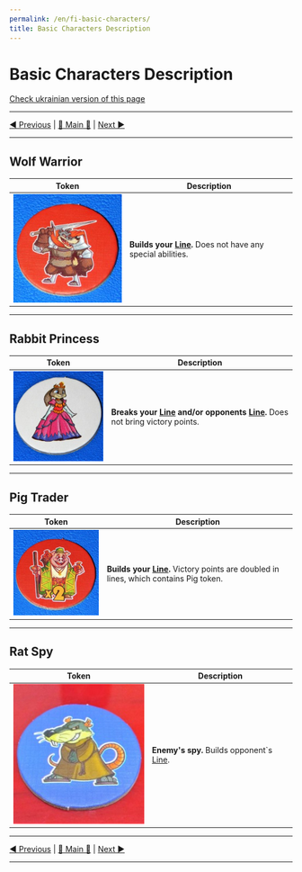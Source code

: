 ```yaml
---
permalink: /en/fi-basic-characters/
title: Basic Characters Description
---
```


# Basic Characters Description

[Check ukrainian version of this page](../ua/BasicCharactersDescription.md)

***

[◄ Previous](GameEndAndScoring.md) | [🚪 Main 🚪](IndexPage.md) | [Next ►](MercenaryCharactersDescription.md)

***

## Wolf Warrior

|Token|Description|
|-|-|
|![wolf]|**Builds your [Line][line].** Does not have any special abilities.|

***

## Rabbit Princess

|Token|Description|
|-|-|
|![rabbit]|**Breaks your [Line][line] and/or opponents [Line][line].** Does not bring victory points.|

***

## Pig Trader

|Token|Description|
|-|-|
|![pig]|**Builds your [Line][line].** Victory points are doubled in lines, which contains Pig token.|

***

## Rat Spy

|Token|Description|
|-|-|
|![rat]|**Enemy's spy.** Builds opponent`s [Line][line].|

***

[◄ Previous](GameEndAndScoring.md) | [🚪 Main 🚪](IndexPage.md) | [Next ►](MercenaryCharactersDescription.md)

***

<!--Image links ref-->

[wolf]: ../../resources/img/bc1.jpg
[rabbit]: ../../resources/img/bc3.jpg
[pig]: ../../resources/img/bc2.jpg
[rat]: ../../resources/img/bc4.jpg

<!--Web links ref-->

[line]: ComponentsAndTerminologyPage.md#the-line